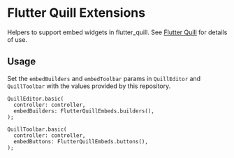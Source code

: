 # Flutter Quill Extensions

Helpers to support embed widgets in flutter_quill. See [Flutter Quill](https://pub.dev/packages/flutter_quill) for details of use.

## Usage

Set the `embedBuilders` and `embedToolbar` params in `QuillEditor` and `QuillToolbar` with the
values provided by this repository.

```
QuillEditor.basic(
  controller: controller,
  embedBuilders: FlutterQuillEmbeds.builders(),
);
```

```
QuillToolbar.basic(
  controller: controller,
  embedButtons: FlutterQuillEmbeds.buttons(),
);
```
